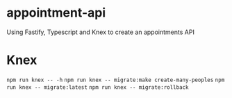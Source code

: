# appointment-api
Using Fastify, Typescript and Knex to create an appointments API

# Knex
`npm run knex -- -h`
`npm run knex -- migrate:make create-many-peoples`
`npm run knex -- migrate:latest`
`npm run knex -- migrate:rollback`